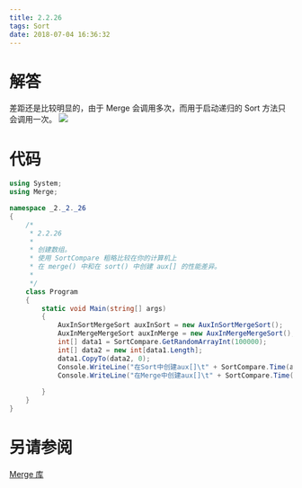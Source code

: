 ```yaml
---
title: 2.2.26
tags: Sort
date: 2018-07-04 16:36:32
---
```


# 解答

差距还是比较明显的，由于 Merge 会调用多次，而用于启动递归的 Sort 方法只会调用一次。
![](./1.png)

# 代码

```csharp
using System;
using Merge;

namespace _2._2._26
{
    /*
     * 2.2.26
     * 
     * 创建数组。
     * 使用 SortCompare 粗略比较在你的计算机上
     * 在 merge() 中和在 sort() 中创建 aux[] 的性能差异。
     * 
     */
    class Program
    {
        static void Main(string[] args)
        {
            AuxInSortMergeSort auxInSort = new AuxInSortMergeSort();
            AuxInMergeMergeSort auxInMerge = new AuxInMergeMergeSort();
            int[] data1 = SortCompare.GetRandomArrayInt(100000);
            int[] data2 = new int[data1.Length];
            data1.CopyTo(data2, 0);
            Console.WriteLine("在Sort中创建aux[]\t" + SortCompare.Time(auxInSort, data1) + "ms");
            Console.WriteLine("在Merge中创建aux[]\t" + SortCompare.Time(auxInMerge, data2) + "ms");
            
        }
    }
}
```

# 另请参阅

[Merge 库](https://github.com/ikesnowy/Algorithms-4th-Edition-in-Csharp/tree/master/2%20Sorting/2.2/Merge)
